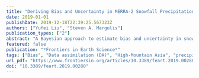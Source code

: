 ```yaml
---
title: "Deriving Bias and Uncertainty in MERRA-2 Snowfall Precipitation Over High Mountain Asia"
date: 2019-01-01
publishDate: 2019-12-18T22:39:25.567323Z
authors: ["Yufei Liu", "Steven A. Margulis"]
publication_types: ["2"]
abstract: "A Bayesian approach to estimate bias and uncertainty in snowfall precipitation from MERRA-2 and other precipitation products was applied over High Mountain Asia (HMA), using a newly developed snow reanalysis method. Starting from an ‘uninformed’ prior probability distribution, a posterior scaling factor applied to MERRA-2 snowfall was derived by constraining model-based estimates of seasonal snow accumulation and ablation over the water year (WY) with fractional snow covered area (fSCA) measurements derived from Landsat and MODIS (MODSCAG). Several sub-domains (nine representative 1° by 1° tiles) across HMA were examined over the period WYs 2001-2015 and compiled into an uncertainty parameterization where a lognormal distribution was fitted to the empirical posterior distribution with a mean of 1.54 (median of 1.19) and coefficient of variation of 0.83, indicating that MERRA-2 underestimates snowfall on average by ~54% with sizeable uncertainty. For reference, the uncertainties in snowfall precipitation from the ERA5 and APHRODITE-2 precipitation produces were also evaluated, and these products were found to underestimate snowfall, on average by a factor around 1.78 and 3.34 (with median scaling factors of 1.42 and 2.51) respectively. The results indicate that snowfall precipitation at high-elevations dominated by snowfall is underestimated in most existing products, especially in the gauge-based APHRODITE-2 product, where the biases were also found to exhibit geographical variations with the largest underestimation in monsoon-influenced high-elevation tiles. The derived MERRA-2 uncertainty model is being used to develop a full domain-wide HMA snow reanalysis, which will shed further light onto the space-time variations in snowfall biases in these products."
featured: false
publication: "*Frontiers in Earth Science*"
tags: ["Bias", "Data assimilation (DA)", "High-Mountain Asia", "precipitation", "Snowfall"]
url_pdf: "https://www.frontiersin.org/articles/10.3389/feart.2019.00280/full"
doi: "10.3389/feart.2019.00280"
---
```


